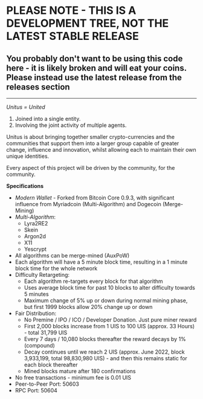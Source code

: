 # PLEASE NOTE - THIS IS A DEVELOPMENT TREE, NOT THE LATEST STABLE RELEASE

## You probably don't want to be using this code here - it is likely broken and will eat your coins. Please instead use the latest release from the releases section

--- 

*Unitus = United*

1. Joined into a single entity.
2. Involving the joint activity of multiple agents.


Unitus is about bringing together smaller crypto-currencies and the communities that support them into a larger group capable of greater change, influence and innovation, whilst allowing each to maintain their own unique identities.

Every aspect of this project will be driven by the community, for the community.

**Specifications**

* _Modern Wallet_ - Forked from Bitcoin Core 0.9.3, with significant influence from Myriadcoin (Multi-Algorithm) and Dogecoin (Merge-Mining)
* _Multi-Algorithm_:
  * Lyra2RE2
  * Skein
  * Argon2d
  * X11
  * Yescrypt
* All algorithms can be merge-mined (AuxPoW)
* Each algorithm will have a 5 minute block time, resulting in a 1 minute block time for the whole network
* Difficulty Retargeting:
  * Each algorithm re-targets every block for that algorithm
  * Uses average block time for past 10 blocks to alter difficulty towards 5 minutes
  * Maximum change of 5% up or down during normal mining phase, but first 1999 blocks allow 20% change up or down
* Fair Distribution:
  * No Premine / IPO / ICO / Developer Donation. Just pure miner reward
  * First 2,000 blocks increase from 1 UIS to 100 UIS (approx. 33 Hours) - total 31,799 UIS
  * Every 7 days / 10,080 blocks thereafter the reward decays by 1% (compound)
  * Decay continues until we reach 2 UIS (approx. June 2022, block 3,933,199, total 98,830,980 UIS) - and then this remains static for each block thereafter
  * Mined blocks mature after 180 confirmations
* No free transactions - minimum fee is 0.01 UIS
* Peer-to-Peer Port: 50603
* RPC Port: 50604

